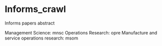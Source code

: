 # Informs_crawl
Informs papers abstract

Management Science: mnsc
Operations Research: opre
Manufacture and service operations research: msom
